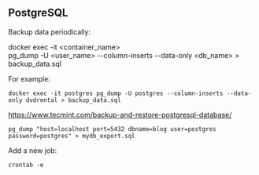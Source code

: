 ## PostgreSQL

Backup data periodically:

docker exec -it <container_name> \
 pg_dump -U <user_name> --column-inserts --data-only <db_name> > \
 backup_data.sql

For example:

`docker exec -it postgres pg_dump -U postgres --column-inserts --data-only dvdrental > backup_data.sql`

https://www.tecmint.com/backup-and-restore-postgresql-database/

`pg_dump "host=localhost port=5432 dbname=blog user=postgres password=postgres" > mydb_export.sql`

Add a new job:

`crontab -e`

